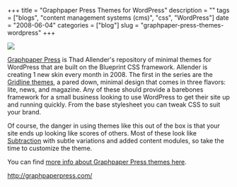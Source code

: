 +++
title = "Graphpaper Press Themes for WordPress"
description = ""
tags = ["blogs", "content management systems (cms)", "css", "WordPress"]
date = "2008-06-04"
categories = ["blog"]
slug = "graphpaper-press-themes-wordpress"
+++



  <div class="notebook-screenshot"><a href="http://graphpaperpress.com/"><img src="//media.konigi.com/bluga/wt4846b18c08a2a.jpg"/></a></div><p><a href="http://graphpaperpress.com/">Graphpaper Press</a> is Thad Allender's repository of minimal themes for WordPress that are built on the Blueprint CSS framework. Allender is creating 1 new skin every month in 2008. The first in the series are the <a href="http://graphpaperpress.com/2007/12/09/gridline-lite/">Gridline themes</a>, a pared down, minimal design that comes in three flavors: lite, news, and magazine. Any of these should provide a barebones framework for a small business looking to use WordPress to get their site up and running quickly. From the base stylesheet you can tweak CSS to suit your brand. </p>
<p>Of course, the danger in using themes like this out of the box is that your site ends up looking like scores of others. Most of these look like <a href="http://subtraction.com/">Subtraction</a> with subtle variations and added content modules, so take the time to customize the theme.</p>
<p>You can find <a href="https://www.e-junkie.com/ecom/gb.php?ii=76006&amp;c=ib&amp;aff=26320&amp;ev=a529f771bf" target="ejejcsingle">more info about Graphpaper Press themes here</a>.</p>
    
  <a href="http://graphpaperpress.com/">http://graphpaperpress.com/</a>
